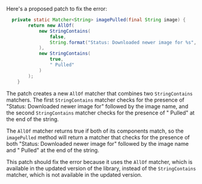 Here's a proposed patch to fix the error:
```java
  private static Matcher<String> imagePulled(final String image) {
        return new AllOf(
            new StringContains(
                false,
                String.format("Status: Downloaded newer image for %s", image)
            ),
            new StringContains(
                true,
                " Pulled"
            )
        );
    }
```
The patch creates a new `AllOf` matcher that combines two `StringContains` matchers. The first `StringContains` matcher checks for the presence of "Status: Downloaded newer image for" followed by the image name, and the second `StringContains` matcher checks for the presence of " Pulled" at the end of the string.

The `AllOf` matcher returns true if both of its components match, so the `imagePulled` method will return a matcher that checks for the presence of both "Status: Downloaded newer image for" followed by the image name and " Pulled" at the end of the string.

This patch should fix the error because it uses the `AllOf` matcher, which is available in the updated version of the library, instead of the `StringContains` matcher, which is not available in the updated version.